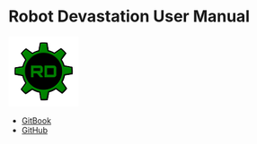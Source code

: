 # Robot Devastation User Manual

![Robot Devastation Logo](assets/125px-Rd.png)

- [GitBook](https://www.gitbook.com/book/asrob-uc3m/robotdevastation-user-manual)
- [GitHub](https://github.com/asrob-uc3m/robotDevastation-user-manual)

